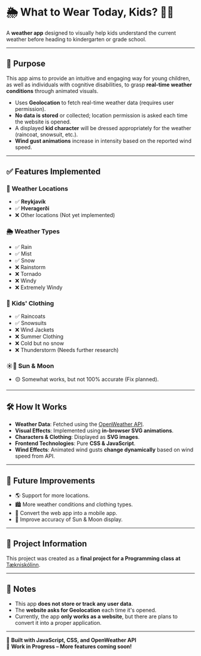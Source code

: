 # 🌦️ What to Wear Today, Kids? 👧🧒

A **weather app** designed to visually help kids understand the current weather before heading to kindergarten or grade school.

---

## 🎯 Purpose

This app aims to provide an intuitive and engaging way for young children, as well as individuals with cognitive disabilities, to grasp **real-time weather conditions** through animated visuals. 

- Uses **Geolocation** to fetch real-time weather data (requires user permission).
- **No data is stored** or collected; location permission is asked each time the website is opened.
- A displayed **kid character** will be dressed appropriately for the weather (raincoat, snowsuit, etc.).
- **Wind gust animations** increase in intensity based on the reported wind speed.

---

## ✅ Features Implemented

### 📍 **Weather Locations**
- ✅ **Reykjavík** 
- ✅ **Hveragerði** 
- ❌ Other locations (Not yet implemented)

### 🌦️ **Weather Types**
- ✅ Rain
- ✅ Mist
- ✅ Snow
- ❌ Rainstorm
- ❌ Tornado
- ❌ Windy
- ❌ Extremely Windy

### 🧥 **Kids' Clothing**
- ✅ Raincoats
- ✅ Snowsuits
- ❌ Wind Jackets
- ❌ Summer Clothing
- ❌ Cold but no snow
- ❌ Thunderstorm (Needs further research)

### ☀️🌙 **Sun & Moon**
- 🟡 Somewhat works, but not 100% accurate (Fix planned).

---

## 🛠️ How It Works

- **Weather Data**: Fetched using the [OpenWeather API](https://openweathermap.org/).
- **Visual Effects**: Implemented using **in-browser SVG animations**.
- **Characters & Clothing**: Displayed as **SVG images**.
- **Frontend Technologies**: Pure **CSS & JavaScript**.
- **Wind Effects**: Animated wind gusts **change dynamically** based on wind speed from API.

---

## 🚀 Future Improvements
- 🌎 Support for more locations.
- 🏙️ More weather conditions and clothing types.
- 📱 Convert the web app into a mobile app.
- 🎨 Improve accuracy of Sun & Moon display.

---

## 🏫 Project Information

This project was created as a **final project for a Programming class at** [Tækniskólinn](https://www.tskoli.is).

---

## 📌 Notes
- This app **does not store or track any user data**.
- The **website asks for Geolocation** each time it's opened.
- Currently, the app **only works as a website**, but there are plans to convert it into a proper application.

---

🔧 **Built with JavaScript, CSS, and OpenWeather API**  
📅 **Work in Progress – More features coming soon!**
